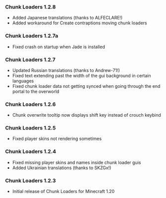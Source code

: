 ### Chunk Loaders 1.2.8
- Added Japanese translations (thanks to ALFECLARE!)
- Added workaround for Create contraptions moving chunk loaders

### Chunk Loaders 1.2.7a
- Fixed crash on startup when Jade is installed

### Chunk Loaders 1.2.7
- Updated Russian translations (thanks to Andrew-71!)
- Fixed text extending past the width of the gui background in certain languages
- Fixed chunk loader data not getting synced when going through the end portal to the overworld

### Chunk Loaders 1.2.6
- Chunk overwrite tooltip now displays shift key instead of crouch keybind

### Chunk Loaders 1.2.5
- Fixed player skins not rendering sometimes

### Chunk Loaders 1.2.4
- Fixed missing player skins and names inside chunk loader guis
- Added Ukrainian translations (thanks to SKZGx!)

### Chunk Loaders 1.2.3
- Initial release of Chunk Loaders for Minecraft 1.20
